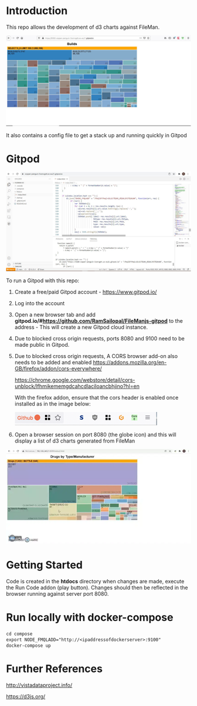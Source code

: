 # Introduction

This repo allows the development of d3 charts against FileMan.

![Alt text](d3chart.JPG?raw=true "d3 chart View")

It also contains a config file to get a stack up and running quickly in Gitpod

# Gitpod

![Alt text](d3ide.JPG?raw=true "Gitpod View")

To run a Gitpod with this repo:

1) Create a free/paid Gitpod account - https://www.gitpod.io/
2) Log into the account
3) Open a new browser tab and add **gitpod.io/#https://github.com/RamSailopal/FileManjs-gitpod** to the address - This will create a new Gitpod cloud instance.
4) Due to blocked cross origin requests, ports 8080 and 9100 need to be made public in Gitpod.
5) Due to blocked cross origin requests, A CORS browser add-on also needs to be added and enabled
   https://addons.mozilla.org/en-GB/firefox/addon/cors-everywhere/
   
   https://chrome.google.com/webstore/detail/cors-unblock/lfhmikememgdcahcdlaciloancbhjino?hl=en
   
   With the firefox addon, ensure that the cors header is enabled once installed as in the image below:
   
   ![Alt text](corsenabled.png?raw=true "CORS enabled")
   
6) Open a browser session on port 8080 (the globe icon) and this will display a list of d3 charts generated from FileMan


![Alt text](d3charts.webp?raw=true "d3 chart View")

# Getting Started

Code is created in the **htdocs** directory when changes are made, execute the Run Code addon (play button). Changes should then be reflected in the browser running against server port 8080.

# Run locally with docker-compose

    cd compose
    export NODE_FMQLADD="http://<ipaddressofdockerserver>:9100"
    docker-compose up
    
 # Further References
 
 http://vistadataproject.info/
 
 https://d3js.org/
